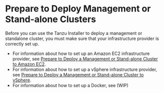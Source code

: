 # Prepare to Deploy Management or Stand-alone Clusters

Before you can use the Tanzu Installer to deploy a management or standalone cluster, you must make sure that your infrastructure provider is correctly set up.

- For information about how to set up an Amazon EC2 infrastructure provider, see [Prepare to Deploy a Management or Stand-alone Cluster to Amazon EC2](aws.md).
- For information about how to set up a vSphere infrastructure provider, see [Prepare to Deploy a Management or Stand-alone Cluster to vSphere](vsphere.md).
- For information about how to set up a Docker, see (WIP)



